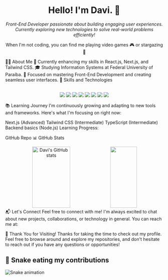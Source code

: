 <h1 align="center">Hello! I'm Davi. 👋</h1> <p align="center"> <em>Front-End Developer passionate about building engaging user experiences.</em><br /> <em>Currently exploring new technologies to solve real-world problems efficiently!</em> </p> <p align="center"> When I'm not coding, you can find me playing video games 🎮 or stargazing 🔭</p>
🙋‍♂️ About Me
🔨 Currently enhancing my skills in React.js, Next.js, and Tailwind CSS.
🎓 Studying Information Systems at Federal University of Paraíba.
🌱 Focused on mastering Front-End Development and creating seamless user interfaces.
🌟 Skills and Technologies
<br>
<br>
<p align="center"> <img src="https://img.shields.io/badge/HTML5-E34F26?style=for-the-badge&logo=html5&logoColor=white" /> <img src="https://img.shields.io/badge/CSS3-1572B6?style=for-the-badge&logo=css3&logoColor=white" /> <img src="https://img.shields.io/badge/JavaScript-F7DF1E?style=for-the-badge&logo=javascript&logoColor=black" /> <img src="https://img.shields.io/badge/TypeScript-007ACC?style=for-the-badge&logo=typescript&logoColor=white" /> <img src="https://img.shields.io/badge/React-61DAFB?style=for-the-badge&logo=react&logoColor=black" /> <img src="https://img.shields.io/badge/Next.js-000000?style=for-the-badge&logo=nextdotjs&logoColor=white" /> <img src="https://img.shields.io/badge/Tailwind_CSS-38B2AC?style=for-the-badge&logo=tailwind-css&logoColor=white" /> <img src="https://img.shields.io/badge/Git-F05032?style=for-the-badge&logo=git&logoColor=white" /> </p>
📚 Learning Journey
I'm continuously growing and adapting to new tools and frameworks. Here's what I'm focusing on right now:

Next.js (Advanced)
Tailwind CSS (Intermediate)
TypeScript (Intermediate)
Backend basics (Node.js)
Learning Progress:


GitHub Repo
📊 GitHub Stats
<div align="center"> <img width="49%" height="195px" src="https://github-readme-stats.vercel.app/api?username=DaviSsilvaa&show_icons=true&count_private=true&hide_border=true&title_color=5D3FD3&icon_color=5D3FD3&text_color=c9d1d9&bg_color=0d1117" alt="Davi's GitHub stats" /> <img width="41%" height="195px" src="https://github-readme-stats.vercel.app/api/top-langs/?username=DaviSsilvaa&layout=compact&hide_border=true&title_color=5D3FD3&text_color=5D3FD3&bg_color=0d1117" /> </div>
📬 Let's Connect
Feel free to connect with me! I'm always excited to chat about new projects, collaborations, or technology in general. You can reach me at:



🎉 Thank You for Visiting!
Thanks for taking the time to check out my profile. Feel free to browse around and explore my repositories, and don't hesitate to reach out if you have any questions or opportunities!

## 🐍 **Snake eating my contributions**

![Snake animation](https://raw.githubusercontent.com/DaviSsilvaa/DaviSsilvaa/output/snake.svg)

